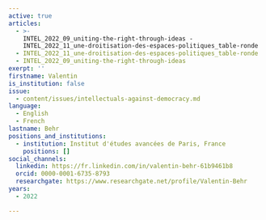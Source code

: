 ```yaml
---
active: true
articles:
  - >-
    INTEL_2022_09_uniting-the-right-through-ideas -
    INTEL_2022_11_une-droitisation-des-espaces-politiques_table-ronde
  - INTEL_2022_11_une-droitisation-des-espaces-politiques_table-ronde
  - INTEL_2022_09_uniting-the-right-through-ideas
exerpt: ''
firstname: Valentin
is_institution: false
issue:
  - content/issues/intellectuals-against-democracy.md
language:
  - English
  - French
lastname: Behr
positions_and_institutions:
  - institution: Institut d'études avancées de Paris, France
    positions: []
social_channels:
  linkedin: https://fr.linkedin.com/in/valentin-behr-61b9461b8
  orcid: 0000-0001-6735-8793
  researchgate: https://www.researchgate.net/profile/Valentin-Behr
years:
  - 2022

---
```

